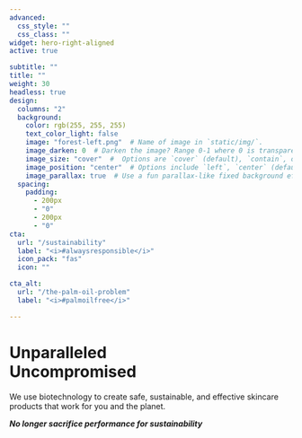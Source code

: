 ```yaml
---
advanced:
  css_style: ""
  css_class: ""
widget: hero-right-aligned
active: true

subtitle: ""
title: ""
weight: 30
headless: true
design:
  columns: "2"
  background:
    color: rgb(255, 255, 255)
    text_color_light: false
    image: "forest-left.png"  # Name of image in `static/img/`.
    image_darken: 0  # Darken the image? Range 0-1 where 0 is transparent and 1 is opaque.
    image_size: "cover"  #  Options are `cover` (default), `contain`, or `actual` size.
    image_position: "center"  # Options include `left`, `center` (default), or `right`.
    image_parallax: true  # Use a fun parallax-like fixed background effect? true/false
  spacing:
    padding:
      - 200px
      - "0"
      - 200px
      - "0"
cta:
  url: "/sustainability"
  label: "<i>#alwaysresponsible</i>"
  icon_pack: "fas"
  icon: ""

cta_alt:
  url: "/the-palm-oil-problem"
  label: "<i>#palmoilfree</i>"

---
```

<h1> Unparalleled <br> Uncompromised </h1>

We use biotechnology to create safe, sustainable, and effective skincare products that work for you and the planet.

<b><i>No longer sacrifice performance for sustainability<br></i></b>

<br>